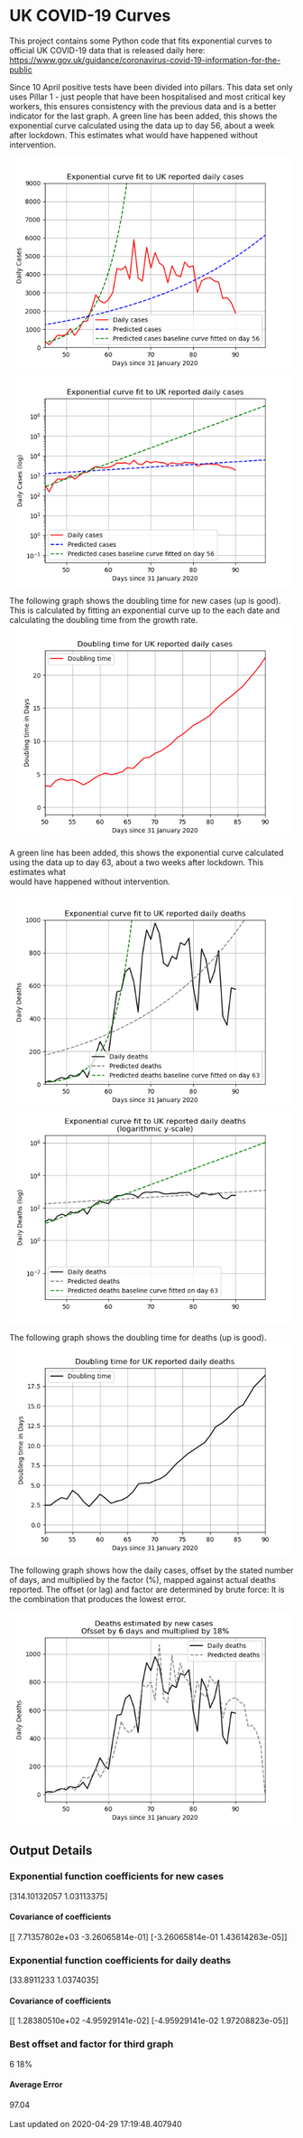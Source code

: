 # UK COVID-19 Curves

This project contains some Python code that fits exponential curves to
official UK COVID-19 data that is released daily here: https://www.gov.uk/guidance/coronavirus-covid-19-information-for-the-public

Since 10 April positive tests have been divided into pillars. This data set only uses Pillar 1 -  just people that have been hospitalised and most critical key workers,
this ensures consistency with the previous data and is a better indicator for
the last graph.
A green line has been added, this shows the exponential curve calculated using
the data up to day 56, about a week after lockdown. This estimates what would
have happened without intervention.

![Graph of actual cases and exponential curve](./out/cases.png)
![Graph of actual cases and exponential curve](./out/cases-log.png)

The following graph shows the doubling time for new cases (up is good).
This is calculated by fitting an exponential curve up to the each date
and calculating the doubling time from the growth rate.
![Graph of actual cases and exponential curve](./out/casesdt.png)

A green line has been added, this shows the exponential curve calculated using
the data up to day 63, about a two weeks after lockdown. This estimates what  
would have happened without intervention.

![Graph of actual cases and exponential deaths](./out/deaths.png)
![Graph of actual cases and exponential deaths](./out/deaths-log.png)

The following graph shows the doubling time for deaths (up is good).
![Graph of actual cases and exponential curve](./out/deathsdt.png)

The following graph shows how the daily cases, offset by the stated number of days,
and  multiplied by the factor (%), mapped against actual deaths reported.
The offset (or lag) and factor are determined by brute force:
It is the combination that produces the lowest error.

![Graph of predicted deaths based on earlier new cases](./out/cases-deaths.png)

Output Details
--------------
<h3>Exponential function coefficients for new cases</h3>
[314.10132057   1.03113375]
<h4>Covariance of coefficients</h4>
[[ 7.71357802e+03 -3.26065814e-01]
 [-3.26065814e-01  1.43614263e-05]]
<h3>Exponential function coefficients for daily deaths</h3>
[33.8911233  1.0374035]
<h4>Covariance of coefficients</h4>
[[ 1.28380510e+02 -4.95929141e-02]
 [-4.95929141e-02  1.97208823e-05]] <br/>
<h3>Best offset and factor for third graph</h3>
6 18%
<h4>Average Error</h4>
97.04
<br /><br />Last updated on 2020-04-29 17:19:48.407940
